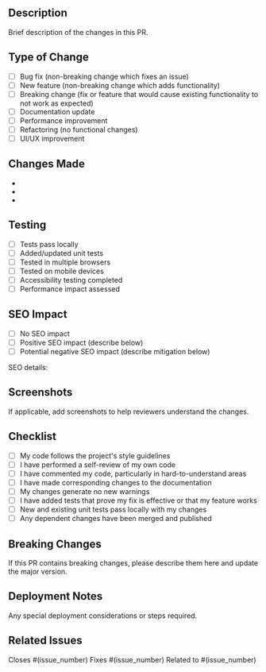 ## Description
Brief description of the changes in this PR.

## Type of Change
- [ ] Bug fix (non-breaking change which fixes an issue)
- [ ] New feature (non-breaking change which adds functionality)
- [ ] Breaking change (fix or feature that would cause existing functionality to not work as expected)
- [ ] Documentation update
- [ ] Performance improvement
- [ ] Refactoring (no functional changes)
- [ ] UI/UX improvement

## Changes Made
- 
- 
- 

## Testing
- [ ] Tests pass locally
- [ ] Added/updated unit tests
- [ ] Tested in multiple browsers
- [ ] Tested on mobile devices
- [ ] Accessibility testing completed
- [ ] Performance impact assessed

## SEO Impact
- [ ] No SEO impact
- [ ] Positive SEO impact (describe below)
- [ ] Potential negative SEO impact (describe mitigation below)

SEO details:

## Screenshots
If applicable, add screenshots to help reviewers understand the changes.

## Checklist
- [ ] My code follows the project's style guidelines
- [ ] I have performed a self-review of my own code
- [ ] I have commented my code, particularly in hard-to-understand areas
- [ ] I have made corresponding changes to the documentation
- [ ] My changes generate no new warnings
- [ ] I have added tests that prove my fix is effective or that my feature works
- [ ] New and existing unit tests pass locally with my changes
- [ ] Any dependent changes have been merged and published

## Breaking Changes
If this PR contains breaking changes, please describe them here and update the major version.

## Deployment Notes
Any special deployment considerations or steps required.

## Related Issues
Closes #(issue_number)
Fixes #(issue_number)
Related to #(issue_number)